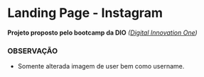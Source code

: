 # Landing Page - Instagram

**Projeto proposto pelo bootcamp da DIO** *([Digital Innovation One](digitalinnovation.one))*

### OBSERVAÇÃO

* Somente alterada imagem de user bem como username.
